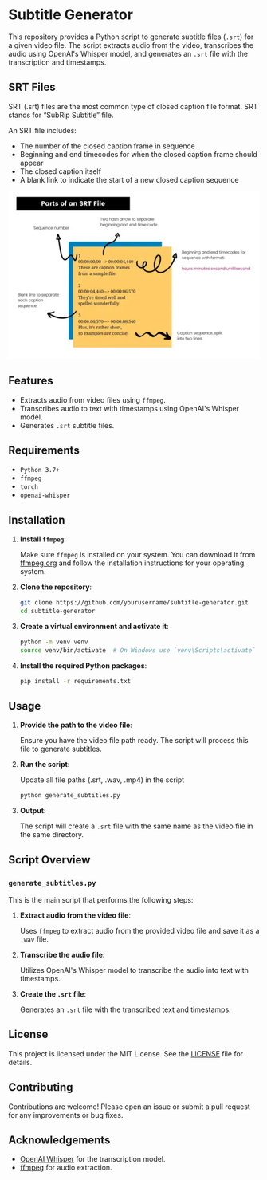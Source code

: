 # Subtitle Generator

This repository provides a Python script to generate subtitle files (`.srt`) for a given video file. The script extracts audio from the video, transcribes the audio using OpenAI's Whisper model, and generates an `.srt` file with the transcription and timestamps.

## SRT Files

SRT (.srt) files are the most common type of closed caption file format. SRT stands for “SubRip Subtitle” file.

An SRT file includes:

- The number of the closed caption frame in sequence
- Beginning and end timecodes for when the closed caption frame should appear
- The closed caption itself
- A blank link to indicate the start of a new closed caption sequence

![img.png](docs%2Fimg.png)

## Features

- Extracts audio from video files using `ffmpeg`.
- Transcribes audio to text with timestamps using OpenAI's Whisper model.
- Generates `.srt` subtitle files.

## Requirements

- `Python 3.7+`
- `ffmpeg`
- `torch`
- `openai-whisper`

## Installation

1. **Install `ffmpeg`**: 

   Make sure `ffmpeg` is installed on your system. You can download it from [ffmpeg.org](https://ffmpeg.org/download.html) and follow the installation instructions for your operating system.

2. **Clone the repository**:

   ```bash
   git clone https://github.com/yourusername/subtitle-generator.git
   cd subtitle-generator
   ```

3. **Create a virtual environment and activate it**:

   ```bash
   python -m venv venv
   source venv/bin/activate  # On Windows use `venv\Scripts\activate`
   ```

4. **Install the required Python packages**:

   ```bash
   pip install -r requirements.txt
   ```

## Usage

1. **Provide the path to the video file**:

   Ensure you have the video file path ready. The script will process this file to generate subtitles.

2. **Run the script**:
   
   Update all file paths (.srt, .wav, .mp4) in the script
   ```bash
   python generate_subtitles.py
   ```

3. **Output**:

   The script will create a `.srt` file with the same name as the video file in the same directory.

## Script Overview

### `generate_subtitles.py`

This is the main script that performs the following steps:

1. **Extract audio from the video file**:
   
   Uses `ffmpeg` to extract audio from the provided video file and save it as a `.wav` file.

2. **Transcribe the audio file**:
   
   Utilizes OpenAI's Whisper model to transcribe the audio into text with timestamps.

3. **Create the `.srt` file**:
   
   Generates an `.srt` file with the transcribed text and timestamps.

## License

This project is licensed under the MIT License. See the [LICENSE](LICENSE) file for details.

## Contributing

Contributions are welcome! Please open an issue or submit a pull request for any improvements or bug fixes.

## Acknowledgements

- [OpenAI Whisper](https://github.com/openai/whisper) for the transcription model.
- [ffmpeg](https://ffmpeg.org/) for audio extraction.


